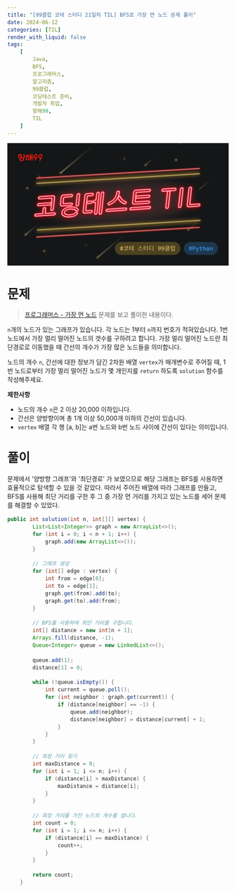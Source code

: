 ```yaml
---
title: "[99클럽 코테 스터디 21일차 TIL] BFS로 가장 먼 노드 문제 풀이"
date: 2024-06-12
categories: [TIL]
render_with_liquid: false
tags:
    [
        Java,
        BFS,
        프로그래머스,
        알고리즘,
        99클럽,
        코딩테스트 준비,
        개발자 취업,
        항해99,
        TIL
    ]
---
```


![99클럽 썸네일](/assets/img/posts/99클럽_thumbnail.png)

# 문제
> [프로그래머스 - 가장 먼 노드](https://school.programmers.co.kr/learn/courses/30/lessons/49189) 문제를 보고 풀이한 내용이다.

`n`개의 노드가 있는 그래프가 있습니다. 각 노드는 1부터 `n`까지 번호가 적혀있습니다. 1번 노드에서 가장 멀리 떨어진 노드의 갯수를 구하려고 합니다. 가장 멀리 떨어진 노드란 최단경로로 이동했을 때 간선의 개수가 가장 많은 노드들을 의미합니다.

노드의 개수 `n`, 간선에 대한 정보가 담긴 2차원 배열 `vertex`가 매개변수로 주어질 때, 1번 노드로부터 가장 멀리 떨어진 노드가 몇 개인지를 `return` 하도록 `solution` 함수를 작성해주세요.

**제한사항**
- 노드의 개수 `n`은 2 이상 20,000 이하입니다.
- 간선은 양방향이며 총 1개 이상 50,000개 이하의 간선이 있습니다.
- `vertex` 배열 각 행 [a, b]는 a번 노드와 b번 노드 사이에 간선이 있다는 의미입니다.

# 풀이

문제에서 '양방향 그래프'와 '최단경로' 가 보였으므로 해당 그래프는 BFS를 사용하면 효율적으로 탐색할 수 있을 것 같았다. 따라서 주어진 배열에 따라 그래프를 만들고, BFS를 사용해 최단 거리를 구한 후 그 중 가장 먼 거리를 가지고 있는 노드를 세어 문제를 해결할 수 있었다.

```java
public int solution(int n, int[][] vertex) {
        List<List<Integer>> graph = new ArrayList<>();
        for (int i = 0; i < n + 1; i++) {
            graph.add(new ArrayList<>());
        }

        // 그래프 생성
        for (int[] edge : vertex) {
            int from = edge[0];
            int to = edge[1];
            graph.get(from).add(to);
            graph.get(to).add(from);
        }

        // BFS를 사용하여 최단 거리를 구합니다.
        int[] distance = new int[n + 1];
        Arrays.fill(distance, -1);
        Queue<Integer> queue = new LinkedList<>();

        queue.add(1);
        distance[1] = 0;

        while (!queue.isEmpty()) {
            int current = queue.poll();
            for (int neighbor : graph.get(current)) {
                if (distance[neighbor] == -1) {
                    queue.add(neighbor);
                    distance[neighbor] = distance[current] + 1;
                }
            }
        }

        // 최장 거리 찾기
        int maxDistance = 0;
        for (int i = 1; i <= n; i++) {
            if (distance[i] > maxDistance) {
                maxDistance = distance[i];
            }
        }

        // 최장 거리를 가진 노드의 개수를 셉니다.
        int count = 0;
        for (int i = 1; i <= n; i++) {
            if (distance[i] == maxDistance) {
                count++;
            }
        }

        return count;
    }
```